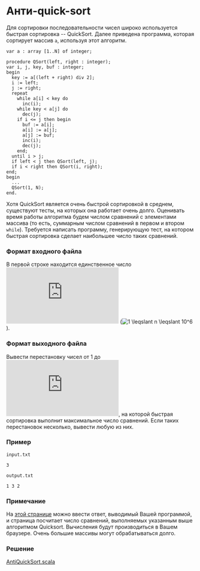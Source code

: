 # Анти-quick-sort

Для сортировки последовательности чисел широко используется быстрая сортировка -- QuickSort.  Далее приведена программа, которая сортирует массив `a`, используя этот алгоритм.

```
var a : array [1..N] of integer;

procedure QSort(left, right : integer);
var i, j, key, buf : integer;
begin
  key := a[(left + right) div 2];
  i := left;
  j := right;
  repeat
    while a[i] < key do
      inc(i);
    while key < a[j] do
      dec(j);
    if i <= j then begin
      buf := a[i];
      a[i] := a[j];
      a[j] := buf;
      inc(i);
      dec(j);
    end;
  until i > j;
  if left < j then QSort(left, j);
  if i < right then QSort(i, right);
end;
begin
  ...
  QSort(1, N);
end.
```

Хотя QuickSort является очень быстрой сортировкой в среднем, существуют тесты, на которых она работает очень долго.  Оценивать время работы алгоритма будем числом сравнений с элементами массива (то есть, суммарным числом сравнений в первом и втором `while`).  Требуется написать программу, генерирующую тест, на котором быстрая сортировка сделает наибольшее число таких сравнений.

### Формат входного файла

В первой строке находится единственное число ![n](https://latex.codecogs.com/svg.latex?n) (![1 \leqslant n \leqslant 10^6](https://latex.codecogs.com/svg.latex?1%20\leqslant%20n%20\leqslant%2010^6)).

### Формат выходного файла

Вывести перестановку чисел от 1 до ![n](https://latex.codecogs.com/svg.latex?n), на которой быстрая сортировка выполнит максимальное число сравнений.  Если таких перестановок несколько, вывести любую из них.

### Пример

`input.txt`
```
3
```

`output.txt`
```
1 3 2
```

### Примечание

На [этой странице](https://ctlab.itmo.ru/~mbuzdalov/antiqs.html) можно ввести ответ, выводимый Вашей программой, и страница посчитает число сравнений, выполняемых указанным выше алгоритмом Quicksort.  Вычисления будут производиться в Вашем браузере.  Очень большие массивы могут обрабатываться долго.

### Решение

[AntiQuickSort.scala](AntiQuickSort.scala)
